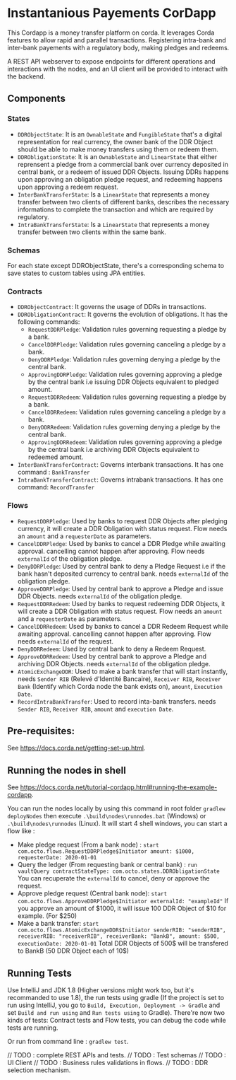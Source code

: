 # Instantanious Payements CorDapp

This Cordapp is a money transfer platform on corda. It leverages Corda features to allow rapid and parallel transactions.
Registering intra-bank and inter-bank payements with a regulatory body, making pledges and redeems.

A REST API webserver to expose endpoints for different operations and interactions with the nodes, and an UI client will be provided to interact with the backend.

## Components

### States
- `DDRObjectState`: It is an `OwnableState` and `FungibleState` that's a digital representation for real currency, the owner bank of the DDR Object should be able to make money transfers using them or redeem them.
- `DDRObligationState`: It is an `OwnableState` and `LinearState` that either reprensent a pledge from a commercial bank over currency deposited in central bank, or a redeem of issued DDR Objects. Issuing DDRs happens upon approving an obligation pledge request, and redeeming happens upon approving a redeem request.
- `InterBankTransferState`: Is a `LinearState` that represents a money transfer between two clients of different banks, describes the necessary informations to complete the transaction and which are required by regulatory.
- `IntraBankTransferState`: Is a `LinearState` that represents a money transfer between two clients within the same bank.

### Schemas
For each state except DDRObjectState, there's a corresponding schema to save states to custom tables using JPA entities. 

### Contracts
- `DDRObjectContract`: It governs the usage of DDRs in transactions.
- `DDRObligationContract`: It governs the evolution of obligations. It has the following commands:
	- `RequestDDRPledge`: Validation rules governing requesting a pledge by a bank.
	- `CancelDDRPledge`: Validation rules governing canceling a pledge by a bank.
	- `DenyDDRPledge`: Validation rules governing denying a pledge by the central bank.
	- `ApprovingDDRPledge`: Validation rules governing approving a pledge by the central bank i.e issuing DDR Objects equivalent to pledged amount.
	- `RequestDDRRedeem`: Validation rules governing requesting a pledge by a bank.
	- `CancelDDRRedeem`: Validation rules governing canceling a pledge by a bank.
	- `DenyDDRRedeem`: Validation rules governing denying a pledge by the central bank.
	- `ApprovingDDRRedeem`: Validation rules governing approving a pledge by the central bank i.e archiving DDR Objects equivalent to redeemed amount.
- `InterBankTransferContract`: Governs interbank transactions. It has one command : `BankTransfer`
- `IntraBankTransferContract`: Governs intrabank transactions. It has one command: `RecordTransfer`

### Flows
- `RequestDDRPledge`: Used by banks to request DDR Objects after pledging currency, it will create a DDR Obligation with status request. Flow needs an `amount` and a `requesterDate` as parameters.
- `CancelDDRPledge`: Used by banks to cancel a DDR Pledge while awaiting approval. cancelling cannot happen after approving. Flow needs `externalId` of the obligation pledge.
- `DenyDDRPledge`: Used by central bank to deny a Pledge Request i.e if the bank hasn't deposited currency to central bank. needs `externalId` of the obligation pledge.
- `ApproveDDRPledge`: Used by central bank to approve a Pledge and issue DDR Objects. needs `externalId` of the obligation pledge.
- `RequestDDRRedeem`: Used by banks to request redeeming DDR Objects, it will create a DDR Obligation with status request. Flow needs an `amount` and a `requesterDate` as parameters.
- `CancelDDRRedeem`: Used by banks to cancel a DDR Redeem Request while awaiting approval. cancelling cannot happen after approving. Flow needs `externalId` of the request.
- `DenyDDRRedeem`: Used by central bank to deny a Redeem Request.
- `ApproveDDRRedeem`: Used by central bank to approve a Pledge and archiving DDR Objects. needs `externalId` of the obligation pledge.
- `AtomicExchangeDDR`: Used to make a bank transfer that will start instantly, needs `Sender RIB` (Relevé d'Identité Bancaire), `Receiver RIB`, `Receiver Bank` (Identify which Corda node the bank exists on), `amount`, `Execution Date`.
- `RecordIntraBankTransfer`: Used to record inta-bank transfers. needs `Sender RIB`, `Receiver RIB`, `amount` and `execution Date`.

## Pre-requisites:
See https://docs.corda.net/getting-set-up.html.

## Running the nodes in shell

See https://docs.corda.net/tutorial-cordapp.html#running-the-example-cordapp.

You can run the nodes locally by using this command in root folder `gradlew deployNodes` then execute `.\build\nodes\runnodes.bat` (Windows) or `.\build\nodes\runnodes` (Linux).
It will start 4 shell windows, you can start a flow like :
- Make pledge request (From a bank node) : `start com.octo.flows.RequestDDRPledge$Initiator amount: $1000, requesterDate: 2020-01-01`
- Query the ledger (From requesting bank or central bank) : `run vaultQuery contractStateType: com.octo.states.DDRObligationState`
	You can recuperate the `externalId` to cancel, deny or approve the request. 
- Approve pledge request (Central bank node): `start com.octo.flows.ApproveDDRPledge$Initiator externalId: "exampleId"`
	If you approve an amount of $1000, it will issue 100 DDR Object of $10 for example. (For $250)
- Make a bank transfer: `start com.octo.flows.AtomicExchangeDDR$Initiator senderRIB: "senderRIB", receiverRIB: "receiverRIB", receiverBank: "BankB", amount: $500, executionDate: 2020-01-01`
	Total DDR Objects of 500$ will be transfered to BankB (50 DDR Object each of 10$)

## Running Tests

Use IntelliJ and JDK 1.8 (Higher versions might work too, but it's recommanded to use 1.8), the run tests using gradle (If the project is set to run using IntelliJ, you go to `Build, Execution, Deployment -> Gradle` and set `Build and run using` and `Run tests using` to Gradle). There're now two kinds of tests: Contract tests and Flow tests, you can debug the code while tests are running.

Or run from command line : `gradlew test`.

// TODO : complete REST APIs and tests.
// TODO : Test schemas
// TODO : UI Client
// TODO : Business rules validations in flows.
// TODO : DDR selection mechanism.


